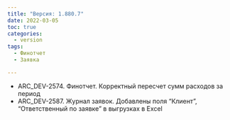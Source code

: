 ```yaml
---
title: "Версия: 1.880.7"
date: 2022-03-05
toc: true
categories:
  - version
tags:
  - Финотчет
  - Заявка

---
```


-   ARC_DEV-2574. Финотчет. Корректный пересчет сумм расходов за период
-   ARC_DEV-2587. Журнал заявок. Добавлены поля “Клиент”, “Ответственный по заявке” в выгрузках в Excel
